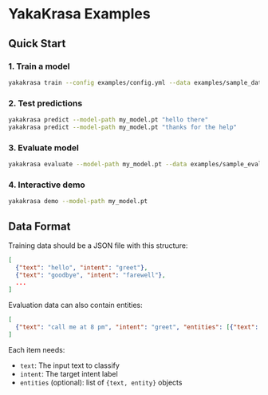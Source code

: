 # YakaKrasa Examples

## Quick Start

### 1. Train a model
```bash
yakakrasa train --config examples/config.yml --data examples/sample_data.json --model-path my_model.pt
```

### 2. Test predictions
```bash
yakakrasa predict --model-path my_model.pt "hello there"
yakakrasa predict --model-path my_model.pt "thanks for the help"
```

### 3. Evaluate model
```bash
yakakrasa evaluate --model-path my_model.pt --data examples/sample_eval.json
```

### 4. Interactive demo
```bash
yakakrasa demo --model-path my_model.pt
```

## Data Format

Training data should be a JSON file with this structure:
```json
[
  {"text": "hello", "intent": "greet"},
  {"text": "goodbye", "intent": "farewell"},
  ...
]
```

Evaluation data can also contain entities:
```json
[
  {"text": "call me at 8 pm", "intent": "greet", "entities": [{"text": "8 pm", "entity": "time"}]}
]
```

Each item needs:
- `text`: The input text to classify
- `intent`: The target intent label
- `entities` (optional): list of `{text, entity}` objects